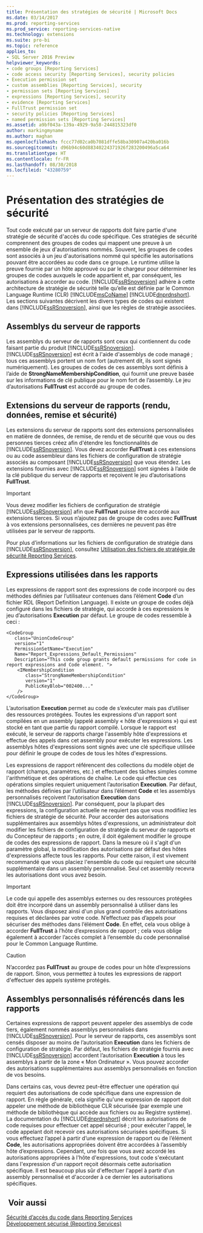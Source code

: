 ```yaml
---
title: Présentation des stratégies de sécurité | Microsoft Docs
ms.date: 03/14/2017
ms.prod: reporting-services
ms.prod_service: reporting-services-native
ms.technology: extensions
ms.suite: pro-bi
ms.topic: reference
applies_to:
- SQL Server 2016 Preview
helpviewer_keywords:
- code groups [Reporting Services]
- code access security [Reporting Services], security policies
- Execution permission set
- custom assemblies [Reporting Services], security
- permission sets [Reporting Services]
- expressions [Reporting Services], security
- evidence [Reporting Services]
- FullTrust permission set
- security policies [Reporting Services]
- named permission sets [Reporting Services]
ms.assetid: a9bf043a-139a-4929-9a58-244815323df0
author: markingmyname
ms.author: maghan
ms.openlocfilehash: fccc77d02ca0b7081dffe58ba30907a420ba016b
ms.sourcegitcommit: d96b94c60d88340224371926f283200496a5ca64
ms.translationtype: HT
ms.contentlocale: fr-FR
ms.lasthandoff: 08/30/2018
ms.locfileid: "43280759"
---
```

# <a name="understanding-security-policies"></a>Présentation des stratégies de sécurité
  Tout code exécuté par un serveur de rapports doit faire partie d'une stratégie de sécurité d'accès du code spécifique. Ces stratégies de sécurité comprennent des groupes de codes qui mappent une preuve à un ensemble de jeux d'autorisations nommés. Souvent, les groupes de codes sont associés à un jeu d'autorisations nommé qui spécifie les autorisations pouvant être accordées au code dans ce groupe. Le runtime utilise la preuve fournie par un hôte approuvé ou par le chargeur pour déterminer les groupes de codes auxquels le code appartient et, par conséquent, les autorisations à accorder au code. [!INCLUDE[ssRSnoversion](../../../includes/ssrsnoversion-md.md)] adhère à cette architecture de stratégie de sécurité telle qu’elle est définie par le Common Language Runtime (CLR) [!INCLUDE[msCoName](../../../includes/msconame-md.md)] [!INCLUDE[dnprdnshort](../../../includes/dnprdnshort-md.md)]. Les sections suivantes décrivent les divers types de codes qui existent dans [!INCLUDE[ssRSnoversion](../../../includes/ssrsnoversion-md.md)], ainsi que les règles de stratégie associées.  
  
## <a name="report-server-assemblies"></a>Assemblys du serveur de rapports  
 Les assemblys du serveur de rapports sont ceux qui contiennent du code faisant partie du produit [!INCLUDE[ssRSnoversion](../../../includes/ssrsnoversion-md.md)]. [!INCLUDE[ssRSnoversion](../../../includes/ssrsnoversion-md.md)] est écrit à l'aide d'assemblys de code managé ; tous ces assemblys portent un nom fort (autrement dit, ils sont signés numériquement). Les groupes de codes de ces assemblys sont définis à l’aide de **StrongNameMembershipCondition**, qui fournit une preuve basée sur les informations de clé publique pour le nom fort de l’assembly. Le jeu d’autorisations **FullTrust** est accordé au groupe de codes.  
  
## <a name="report-server-extensions-rendering-data-delivery-and-security"></a>Extensions du serveur de rapports (rendu, données, remise et sécurité)  
 Les extensions du serveur de rapports sont des extensions personnalisées en matière de données, de remise, de rendu et de sécurité que vous ou des personnes tierces créez afin d'étendre les fonctionnalités de [!INCLUDE[ssRSnoversion](../../../includes/ssrsnoversion-md.md)]. Vous devez accorder **FullTrust** à ces extensions ou au code assembleur dans les fichiers de configuration de stratégie associés au composant [!INCLUDE[ssRSnoversion](../../../includes/ssrsnoversion-md.md)] que vous étendez. Les extensions fournies avec [!INCLUDE[ssRSnoversion](../../../includes/ssrsnoversion-md.md)] sont signées à l’aide de la clé publique du serveur de rapports et reçoivent le jeu d’autorisations **FullTrust**.  
  
> [!IMPORTANT]  
>  Vous devez modifier les fichiers de configuration de stratégie [!INCLUDE[ssRSnoversion](../../../includes/ssrsnoversion-md.md)] afin que **FullTrust** puisse être accordé aux extensions tierces. Si vous n’ajoutez pas de groupe de codes avec **FullTrust** à vos extensions personnalisées, ces dernières ne peuvent pas être utilisées par le serveur de rapports.  
  
 Pour plus d’informations sur les fichiers de configuration de stratégie dans [!INCLUDE[ssRSnoversion](../../../includes/ssrsnoversion-md.md)], consultez [Utilisation des fichiers de stratégie de sécurité Reporting Services](../../../reporting-services/extensions/secure-development/using-reporting-services-security-policy-files.md).  
  
## <a name="expressions-used-in-reports"></a>Expressions utilisées dans les rapports  
 Les expressions de rapport sont des expressions de code incorporé ou des méthodes définies par l’utilisateur contenues dans l’élément **Code** d’un fichier RDL (Report Definition Language). Il existe un groupe de codes déjà configuré dans les fichiers de stratégie, qui accorde à ces expressions le jeu d’autorisations **Execution** par défaut. Le groupe de codes ressemble à ceci :  
  
```  
<CodeGroup  
   class="UnionCodeGroup"  
   version="1"  
   PermissionSetName="Execution"  
   Name="Report_Expressions_Default_Permissions"  
   Description="This code group grants default permissions for code in report expressions and Code element. ">  
    <IMembershipCondition  
       class="StrongNameMembershipCondition"  
       version="1"  
       PublicKeyBlob="002400..."  
    />  
</CodeGroup>  
```  
  
 L’autorisation **Execution** permet au code de s’exécuter mais pas d’utiliser des ressources protégées. Toutes les expressions d'un rapport sont compilées en un assembly (appelé assembly « hôte d'expressions ») qui est stocké en tant que partie du rapport compilé. Lorsque le rapport est exécuté, le serveur de rapports charge l'assembly hôte d'expressions et effectue des appels dans cet assembly pour exécuter les expressions. Les assemblys hôtes d'expressions sont signés avec une clé spécifique utilisée pour définir le groupe de codes de tous les hôtes d'expressions.  
  
 Les expressions de rapport référencent des collections du modèle objet de rapport (champs, paramètres, etc.) et effectuent des tâches simples comme l'arithmétique et des opérations de chaîne. Le code qui effectue ces opérations simples requiert uniquement l’autorisation **Execution**. Par défaut, les méthodes définies par l’utilisateur dans l’élément **Code** et les assemblys personnalisés reçoivent l’autorisation **Execution** dans [!INCLUDE[ssRSnoversion](../../../includes/ssrsnoversion-md.md)]. Par conséquent, pour la plupart des expressions, la configuration actuelle ne requiert pas que vous modifiiez les fichiers de stratégie de sécurité. Pour accorder des autorisations supplémentaires aux assemblys hôtes d'expressions, un administrateur doit modifier les fichiers de configuration de stratégie du serveur de rapports et du Concepteur de rapports ; en outre, il doit également modifier le groupe de codes des expressions de rapport. Dans la mesure où il s'agit d'un paramètre global, la modification des autorisations par défaut des hôtes d'expressions affecte tous les rapports. Pour cette raison, il est vivement recommandé que vous placiez l'ensemble du code qui requiert une sécurité supplémentaire dans un assembly personnalisé. Seul cet assembly recevra les autorisations dont vous avez besoin.  
  
> [!IMPORTANT]  
>  Le code qui appelle des assemblys externes ou des ressources protégées doit être incorporé dans un assembly personnalisé à utiliser dans les rapports. Vous disposez ainsi d'un plus grand contrôle des autorisations requises et déclarées par votre code. N’effectuez pas d’appels pour sécuriser des méthodes dans l’élément **Code**. En effet, cela vous oblige à accorder **FullTrust** à l’hôte d’expressions de rapport ; cela vous oblige également à accorder l’accès complet à l’ensemble du code personnalisé pour le Common Language Runtime.  
  
> [!CAUTION]  
>  N’accordez pas **FullTrust** au groupe de codes pour un hôte d’expressions de rapport. Sinon, vous permettez à toutes les expressions de rapport d'effectuer des appels système protégés.  
  
## <a name="custom-assemblies-referenced-in-reports"></a>Assemblys personnalisés référencés dans les rapports  
 Certaines expressions de rapport peuvent appeler des assemblys de code tiers, également nommés assemblys personnalisés dans [!INCLUDE[ssRSnoversion](../../../includes/ssrsnoversion-md.md)]. Pour le serveur de rapports, ces assemblys sont censés disposer au moins de l’autorisation **Execution** dans les fichiers de configuration de stratégie. Par défaut, les fichiers de stratégie fournis avec [!INCLUDE[ssRSnoversion](../../../includes/ssrsnoversion-md.md)] accordent l’autorisation **Execution** à tous les assemblys à partir de la zone « Mon Ordinateur ». Vous pouvez accorder des autorisations supplémentaires aux assemblys personnalisés en fonction de vos besoins.  
  
 Dans certains cas, vous devrez peut-être effectuer une opération qui requiert des autorisations de code spécifique dans une expression de rapport. En règle générale, cela signifie qu'une expression de rapport doit appeler une méthode de bibliothèque CLR sécurisée (par exemple une méthode de bibliothèque qui accède aux fichiers ou au Registre système). La documentation du [!INCLUDE[dnprdnshort](../../../includes/dnprdnshort-md.md)] décrit les autorisations de code requises pour effectuer cet appel sécurisé ; pour exécuter l'appel, le code appelant doit recevoir ces autorisations sécurisées spécifiques. Si vous effectuez l’appel à partir d’une expression de rapport ou de l’élément **Code**, les autorisations appropriées doivent être accordées à l’assembly hôte d’expressions. Cependant, une fois que vous avez accordé les autorisations appropriées à l'hôte d'expressions, tout code s'exécutant dans l'expression d'un rapport reçoit désormais cette autorisation spécifique. Il est beaucoup plus sûr d'effectuer l'appel à partir d'un assembly personnalisé et d'accorder à ce dernier les autorisations spécifiques.  
  
## <a name="see-also"></a> Voir aussi  
 [Sécurité d’accès du code dans Reporting Services](../../../reporting-services/extensions/secure-development/code-access-security-in-reporting-services.md)   
 [Développement sécurisé &#40;Reporting Services&#41;](../../../reporting-services/extensions/secure-development/secure-development-reporting-services.md)  
  
  
